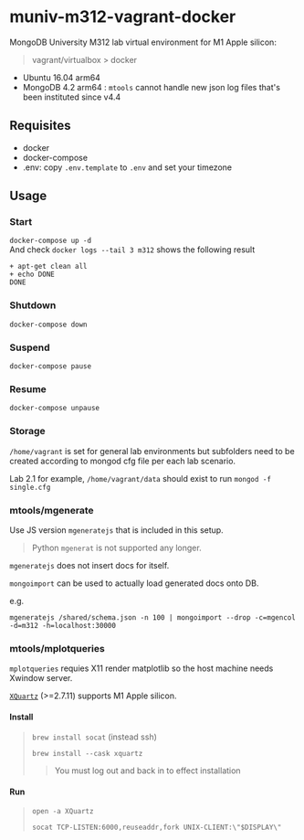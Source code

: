 # muniv-m312-vagrant-docker

MongoDB University M312 lab virtual environment for M1 Apple silicon:

> vagrant/virtualbox > docker

- Ubuntu 16.04 arm64
- MongoDB 4.2 arm64 : `mtools` cannot handle new json log files that's been instituted since v4.4

## Requisites

- docker
- docker-compose
- .env: copy `.env.template` to `.env` and set your timezone

## Usage

### Start

`docker-compose up -d`<br>
And check `docker logs --tail 3 m312` shows the following result

```
+ apt-get clean all
+ echo DONE
DONE
```

### Shutdown

`docker-compose down`

### Suspend

`docker-compose pause`

### Resume

`docker-compose unpause`

### Storage

`/home/vagrant` is set for general lab environments but subfolders need to be created according to mongod cfg file per each lab scenario.

Lab 2.1 for example, `/home/vagrant/data` should exist to run `mongod -f single.cfg`

### mtools/mgenerate

Use JS version `mgeneratejs` that is included in this setup.

> Python `mgenerat` is not supported any longer.

`mgeneratejs` does not insert docs for itself.

`mongoimport` can be used to actually load generated docs onto DB.

e.g.

```
mgeneratejs /shared/schema.json -n 100 | mongoimport --drop -c=mgencol -d=m312 -h=localhost:30000
```

### mtools/mplotqueries

`mplotqueries` requies X11 render matplotlib so the host machine needs Xwindow server.

[`XQuartz`](https://www.xquartz.org) (>=2.7.11) supports M1 Apple silicon.

#### Install

> `brew install socat` (instead ssh)
>
> `brew install --cask xquartz`
>
> > You must log out and back in to effect installation

#### Run

> `open -a XQuartz`
>
> `socat TCP-LISTEN:6000,reuseaddr,fork UNIX-CLIENT:\"$DISPLAY\"`
